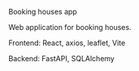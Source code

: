 Booking houses app

Web application for booking houses.

Frontend: React, axios, leaflet, Vite

Backend: FastAPI, SQLAlchemy

